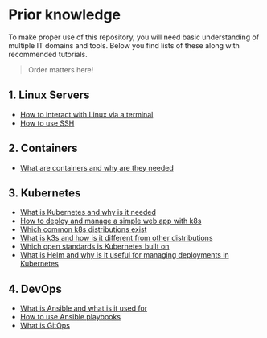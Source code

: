 # Prior knowledge

To make proper use of this repository, you will need basic understanding of multiple IT domains and tools. Below you find lists of these along with recommended tutorials.

> Order matters here!

## 1. Linux Servers

- [How to interact with Linux via a terminal](https://www.digitalocean.com/community/tutorials/an-introduction-to-linux-basics)
- [How to use SSH](https://www.digitalocean.com/community/tutorials/how-to-use-ssh-to-connect-to-a-remote-server)

## 2. Containers

- [What are containers and why are they needed](https://www.docker.com/resources/what-container/)

## 3. Kubernetes

- [What is Kubernetes and why is it needed](https://kubernetes.io/docs/concepts/overview/)
- [How to deploy and manage a simple web app with k8s](https://kubernetes.io/docs/tutorials/kubernetes-basics/)
- [Which common k8s distributions exist](https://kubernetes.io/partners/#conformance)
- [What is k3s and how is it different from other distributions](https://docs.k3s.io/)
- [Which open standards is Kubernetes built on](https://medium.com/devops-mojo/kubernetes-open-standards-oci-cri-cni-csi-smi-cpi-overview-what-is-k8s-open-standards-introduction-a860905af6f7)
- [What is Helm and why is it useful for managing deployments in Kubernetes](https://tanzu.vmware.com/developer/guides/helm-what-is/)

## 4. DevOps

- [What is Ansible and what is it used for](https://dev.to/grayhat/devops-101-introduction-to-ansible-1n64)
- [How to use Ansible playbooks](https://www.tutorialworks.com/ansible-run-playbook/)
- [What is GitOps](https://www.weave.works/blog/what-is-gitops-really)
